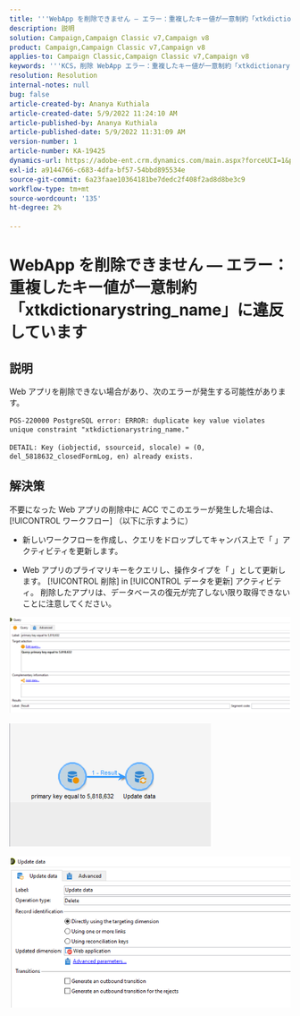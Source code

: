 ```yaml
---
title: '''WebApp を削除できません — エラー：重複したキー値が一意制約「xtkdictionarystring_name」に違反しています'
description: 説明
solution: Campaign,Campaign Classic v7,Campaign v8
product: Campaign,Campaign Classic v7,Campaign v8
applies-to: Campaign Classic,Campaign Classic v7,Campaign v8
keywords: '''KCS，削除 WebApp エラー：重複したキー値が一意制約「xtkdictionarystring_name」に違反しています'
resolution: Resolution
internal-notes: null
bug: false
article-created-by: Ananya Kuthiala
article-created-date: 5/9/2022 11:24:10 AM
article-published-by: Ananya Kuthiala
article-published-date: 5/9/2022 11:31:09 AM
version-number: 1
article-number: KA-19425
dynamics-url: https://adobe-ent.crm.dynamics.com/main.aspx?forceUCI=1&pagetype=entityrecord&etn=knowledgearticle&id=4a2bc686-8acf-ec11-a7b5-0022480a8e40
exl-id: a9144766-c683-4dfa-bf57-54bbd895534e
source-git-commit: 6a23faae10364181be7dedc2f408f2ad8d8be3c9
workflow-type: tm+mt
source-wordcount: '135'
ht-degree: 2%

---
```


# WebApp を削除できません — エラー：重複したキー値が一意制約「xtkdictionarystring_name」に違反しています

## 説明


Web アプリを削除できない場合があり、次のエラーが発生する可能性があります。

```
PGS-220000 PostgreSQL error: ERROR: duplicate key value violates unique constraint "xtkdictionarystring_name."

DETAIL: Key (iobjectid, ssourceid, slocale) = (0, del_5818632_closedFormLog, en) already exists.
```

## 解決策


不要になった Web アプリの削除中に ACC でこのエラーが発生した場合は、 [!UICONTROL ワークフロー] （以下に示すように）

- 新しいワークフローを作成し、クエリをドロップしてキャンバス上で「 」アクティビティを更新します。

- Web アプリのプライマリキーをクエリし、操作タイプを「 」として更新します。 [!UICONTROL 削除] in [!UICONTROL データを更新] アクティビティ。 削除したアプリは、データベースの復元が完了しない限り取得できないことに注意してください。

![](assets/5cd987f7-8acf-ec11-a7b5-0022480a8e40.png)

![](assets/bf56c710-8bcf-ec11-a7b5-0022480a8e40.png)



![](assets/da9b0818-8bcf-ec11-a7b5-0022480a8e40.png)
